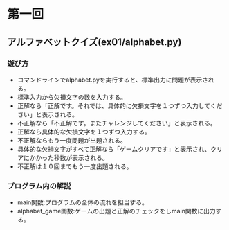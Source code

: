 # 第一回
## アルファベットクイズ(ex01/alphabet.py)
### 遊び方
* コマンドラインでalphabet.pyを実行すると、標準出力に問題が表示される。
* 標準入力から欠損文字の数を入力する。
* 正解なら「正解です。それでは、具体的に欠損文字を１つずつ入力してください」と表示される。
* 不正解なら「不正解です。またチャレンジしてください」と表示される。
* 正解なら具体的な欠損文字を１つずつ入力する。
* 不正解ならもう一度問題が出題される。
* 具体的な欠損文字がすべて正解なら「ゲームクリアです」と表示され、クリアにかかった秒数が表示される。
* 不正解は１０回までもう一度出題される。
### プログラム内の解説
* main関数:プログラムの全体の流れを担当する。
* alphabet_game関数:ゲームの出題と正解のチェックをしmain関数に出力する。
